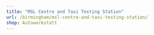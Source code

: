 ```yaml
---
title: "MSL Centre and Taxi Testing Station"
url: /birmingham/msl-centre-and-taxi-testing-station/
shop: Autowerkstatt
---
```

